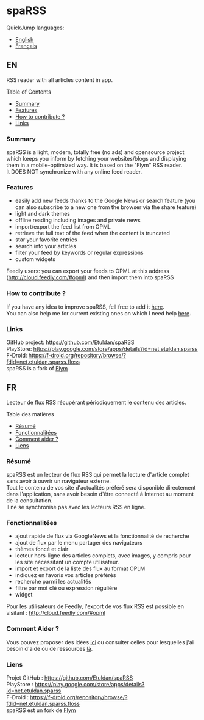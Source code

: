# spaRSS
QuickJump languages:  
* [English](#en)  
* [Français](#fr)  

## EN
RSS reader with all articles content in app.

Table of Contents
* [Summary](#summary)
* [Features](#features)
* [How to contribute ?](#how-to-contribute-)
* [Links](#links)

### Summary
spaRSS is a light, modern, totally free (no ads) and opensource project which keeps you inform by fetching your websites/blogs and displaying them in a mobile-optimized way. It is based on the "Flym" RSS reader.  
It DOES NOT synchronize with any online feed reader.

### Features
* easily add new feeds thanks to the Google News or search feature (you can also subscribe to a new one from the browser via the share feature)
* light and dark themes
* offline reading including images and private news
* import/export the feed list from OPML
* retrieve the full text of the feed when the content is truncated
* star your favorite entries
* search into your articles
* filter your feed by keywords or regular expressions
* custom widgets

Feedly users: you can export your feeds to OPML at this address (http://cloud.feedly.com/#opml) and then import them into spaRSS

### How to contribute ?
If you have any idea to improve spaRSS, fell free to add it [here](https://github.com/Etuldan/spaRSS/issues).  
You can also help me for current existing ones on which  I need help [here](https://github.com/Etuldan/spaRSS/issues?utf8=%E2%9C%93&q=is%3Aissue+is%3Aopen+label%3A%22help+wanted%22).

### Links
GitHub project: https://github.com/Etuldan/spaRSS  
PlayStore: https://play.google.com/store/apps/details?id=net.etuldan.sparss  
F-Droid: https://f-droid.org/repository/browse/?fdid=net.etuldan.sparss.floss  
spaRSS is a fork of [Flym](https://github.com/FredJul/Flym)


## FR
Lecteur de flux RSS récupérant périodiquement le contenu des articles.

Table des matières
* [Résumé](#résumé)
* [Fonctionnalitées](#fonctionnalitées)
* [Comment aider ?](#comment-aider-)
* [Liens](#liens)

### Résumé
spaRSS est un lecteur de flux RSS qui permet la lecture d'article complet sans avoir à ouvrir un navigateur externe.  
Tout le contenu de vos site d'actualités préféré sera disponible directement dans l'application, sans avoir besoin d'être connecté à Internet au moment de la consultation.  
Il ne se synchronise pas avec les lecteurs RSS en ligne.

### Fonctionnalitées
* ajout rapide de flux via GoogleNews et la fonctionnalité de recherche
* ajout de flux par le menu partager des navigateurs
* thèmes foncé et clair
* lecteur hors-ligne des articles complets, avec images, y compris pour les site nécessitant un compte utilisateur.
* import et export de la liste des flux au format OPLM
* indiquez en favoris vos articles préférés
* recherche parmi les actualités
* filtre par mot clé ou expression régulière
* widget

Pour les utilisateurs de Feedly, l'export de vos flux RSS est possible en visitant : http://cloud.feedly.com/#opml

### Comment Aider ?
Vous pouvez proposer des idées [ici](https://github.com/Etuldan/spaRSS/issues) ou consulter celles pour lesquelles j'ai besoin d'aide ou de ressources [là](https://github.com/Etuldan/spaRSS/issues?utf8=%E2%9C%93&q=is%3Aissue+is%3Aopen+label%3A%22help+wanted%22).

### Liens
Projet GitHub : https://github.com/Etuldan/spaRSS  
PlayStore : https://play.google.com/store/apps/details?id=net.etuldan.sparss  
F-Droid : https://f-droid.org/repository/browse/?fdid=net.etuldan.sparss.floss  
spaRSS est un fork de [Flym](https://github.com/FredJul/Flym)
